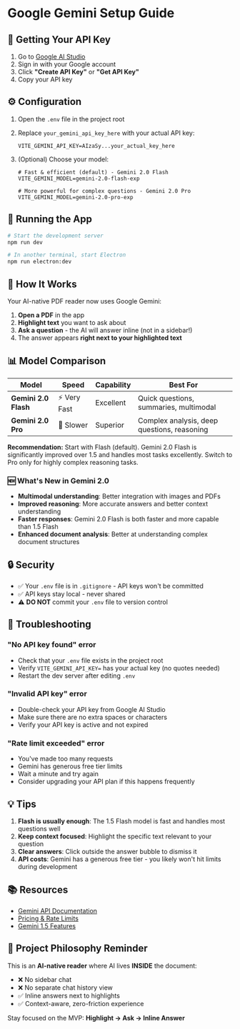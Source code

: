 # Google Gemini Setup Guide

## 🔑 Getting Your API Key

1. Go to [Google AI Studio](https://makersuite.google.com/app/apikey)
2. Sign in with your Google account
3. Click **"Create API Key"** or **"Get API Key"**
4. Copy your API key

## ⚙️ Configuration

1. Open the `.env` file in the project root
2. Replace `your_gemini_api_key_here` with your actual API key:

   ```
   VITE_GEMINI_API_KEY=AIzaSy...your_actual_key_here
   ```

3. (Optional) Choose your model:

   ```
   # Fast & efficient (default) - Gemini 2.0 Flash
   VITE_GEMINI_MODEL=gemini-2.0-flash-exp

   # More powerful for complex questions - Gemini 2.0 Pro
   VITE_GEMINI_MODEL=gemini-2.0-pro-exp
   ```

## 🚀 Running the App

```bash
# Start the development server
npm run dev

# In another terminal, start Electron
npm run electron:dev
```

## 🎯 How It Works

Your AI-native PDF reader now uses Google Gemini:

1. **Open a PDF** in the app
2. **Highlight text** you want to ask about
3. **Ask a question** - the AI will answer inline (not in a sidebar!)
4. The answer appears **right next to your highlighted text**

## 📊 Model Comparison

| Model                | Speed         | Capability | Best For                                    |
| -------------------- | ------------- | ---------- | ------------------------------------------- |
| **Gemini 2.0 Flash** | ⚡️ Very Fast | Excellent  | Quick questions, summaries, multimodal      |
| **Gemini 2.0 Pro**   | 🐢 Slower     | Superior   | Complex analysis, deep questions, reasoning |

**Recommendation:** Start with Flash (default). Gemini 2.0 Flash is significantly improved over 1.5 and handles most tasks excellently. Switch to Pro only for highly complex reasoning tasks.

### 🆕 What's New in Gemini 2.0

- **Multimodal understanding**: Better integration with images and PDFs
- **Improved reasoning**: More accurate answers and better context understanding
- **Faster responses**: Gemini 2.0 Flash is both faster and more capable than 1.5 Flash
- **Enhanced document analysis**: Better at understanding complex document structures

## 🔒 Security

- ✅ Your `.env` file is in `.gitignore` - API keys won't be committed
- ✅ API keys stay local - never shared
- ⚠️ **DO NOT** commit your `.env` file to version control

## 🐛 Troubleshooting

### "No API key found" error

- Check that your `.env` file exists in the project root
- Verify `VITE_GEMINI_API_KEY=` has your actual key (no quotes needed)
- Restart the dev server after editing `.env`

### "Invalid API key" error

- Double-check your API key from Google AI Studio
- Make sure there are no extra spaces or characters
- Verify your API key is active and not expired

### "Rate limit exceeded" error

- You've made too many requests
- Gemini has generous free tier limits
- Wait a minute and try again
- Consider upgrading your API plan if this happens frequently

## 💡 Tips

1. **Flash is usually enough**: The 1.5 Flash model is fast and handles most questions well
2. **Keep context focused**: Highlight the specific text relevant to your question
3. **Clear answers**: Click outside the answer bubble to dismiss it
4. **API costs**: Gemini has a generous free tier - you likely won't hit limits during development

## 📚 Resources

- [Gemini API Documentation](https://ai.google.dev/docs)
- [Pricing & Rate Limits](https://ai.google.dev/pricing)
- [Gemini 1.5 Features](https://deepmind.google/technologies/gemini/)

## 🎨 Project Philosophy Reminder

This is an **AI-native reader** where AI lives **INSIDE** the document:

- ❌ No sidebar chat
- ❌ No separate chat history view
- ✅ Inline answers next to highlights
- ✅ Context-aware, zero-friction experience

Stay focused on the MVP: **Highlight → Ask → Inline Answer**
